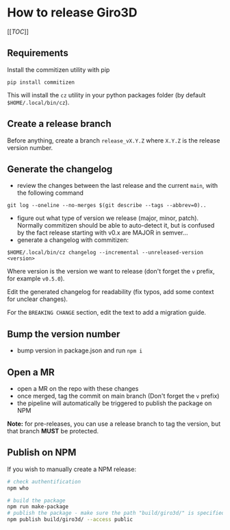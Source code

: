 # How to release Giro3D

[[_TOC_]]

## Requirements

Install the commitizen utility with pip

```
pip install commitizen
```

This will install the `cz` utility in your python packages folder (by default `$HOME/.local/bin/cz`).

## Create a release branch

Before anything, create a branch `release_vX.Y.Z` where `X.Y.Z` is the release version number.

## Generate the changelog

- review the changes between the last release and the current `main`, with the following command

```
git log --oneline --no-merges $(git describe --tags --abbrev=0)..
```

- figure out what type of version we release (major, minor, patch). Normally commitizen should be
able to auto-detect it, but is confused by the fact release starting with v0.x are MAJOR in
semver...
- generate a changelog with commitizen:

```
$HOME/.local/bin/cz changelog --incremental --unreleased-version <version>
```

Where version is the version we want to release (don't forget the `v` prefix, for example `v0.5.0`).

Edit the generated changelog for readability (fix typos, add some context for unclear changes).

For the `BREAKING CHANGE` section, edit the text to add a migration guide.

## Bump the version number

- bump version in package.json and run `npm i`

## Open a MR

- open a MR on the repo with these changes
- once merged, tag the commit on main branch (Don't forget the `v` prefix)
- the pipeline will automatically be triggered to publish the package on NPM

**Note:** for pre-releases, you can use a release branch to tag the version, but that branch **MUST** be protected.

## Publish on NPM

If you wish to manually create a NPM release:

```bash
# check authentification
npm who

# build the package
npm run make-package
# publish the package - make sure the path "build/giro3d/" is specified!
npm publish build/giro3d/ --access public
```
